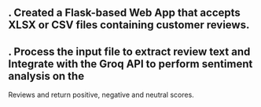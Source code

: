 ## . Created a Flask-based Web App that accepts XLSX or CSV files containing customer reviews. 
## . Process the input file to extract review text and Integrate with the Groq API to perform sentiment analysis on the 
  Reviews and return positive, negative and neutral scores.
